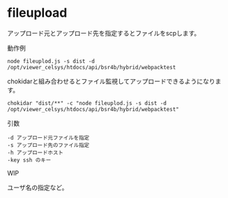 fileupload
===============

アップロード元とアップロード先を指定するとファイルをscpします。


動作例

```
node fileuplod.js -s dist -d /opt/viewer_celsys/htdocs/api/bsr4b/hybrid/webpacktest
```


chokidarと組み合わせるとファイル監視してアップロードできるようになります。

```
chokidar "dist/**" -c "node fileuplod.js -s dist -d /opt/viewer_celsys/htdocs/api/bsr4b/hybrid/webpacktest"

```


引数

```
-d アップロード元ファイルを指定
-s アップロード先のファイル指定
-h アップロードホスト
-key ssh のキー
```

WIP

ユーザ名の指定など。
